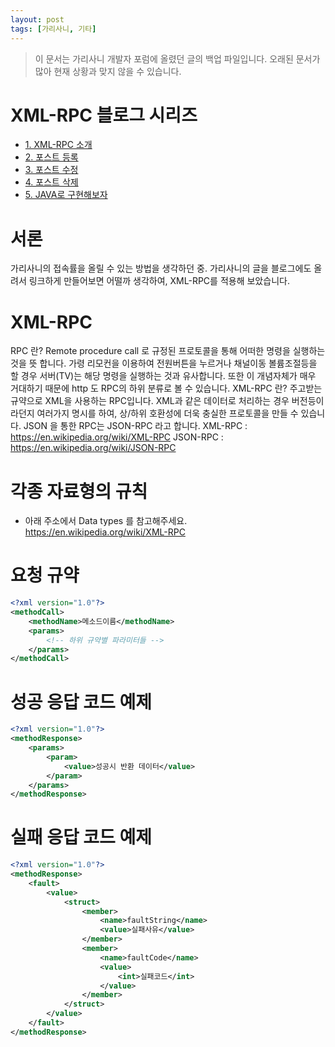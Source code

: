 ```yaml
---
layout: post
tags: [가리사니, 기타]
---
```


> 이 문서는 가리사니 개발자 포럼에 올렸던 글의 백업 파일입니다.
오래된 문서가 많아 현재 상황과 맞지 않을 수 있습니다.


# XML-RPC 블로그 시리즈
- [1. XML-RPC 소개](/lab?topicId=259)
- [2. 포스트 등록](/lab?topicId=260)
- [3. 포스트 수정](/lab?topicId=261)
- [4. 포스트 삭제](/lab?topicId=262)
- [5. JAVA로 구현해보자](/lab?topicId=263)

# 서론
가리사니의 접속률을 올릴 수 있는 방법을 생각하던 중.
가리사니의 글을 블로그에도 올려서 링크하게 만들어보면 어떨까 생각하여, XML-RPC를 적용해 보았습니다.


# XML-RPC
RPC 란?
Remote procedure call 로 규정된 프로토콜을 통해 어떠한 명령을 실행하는 것을 뜻 합니다.
가령 리모컨을 이용하여 전원버튼을 누르거나 채널이동 볼륨조절등을 할 경우 서버(TV)는 해당 명령을 실행하는 것과 유사합니다.
또한 이 개념자체가 매우 거대하기 때문에 http 도 RPC의 하위 분류로 볼 수 있습니다.
XML-RPC 란?
주고받는 규약으로 XML을 사용하는 RPC입니다.
XML과 같은 데이터로 처리하는 경우 버전등이라던지 여러가지 명시를 하여, 상/하위 호환성에 더욱 충실한 프로토콜을 만들 수 있습니다.
JSON 을 통한 RPC는 JSON-RPC 라고 합니다.
XML-RPC : https://en.wikipedia.org/wiki/XML-RPC
JSON-RPC : https://en.wikipedia.org/wiki/JSON-RPC


# 각종 자료형의 규칙
- 아래 주소에서 Data types 를 참고해주세요.
https://en.wikipedia.org/wiki/XML-RPC


# 요청 규약
``` xml
<?xml version="1.0"?>
<methodCall>
	<methodName>메소드이름</methodName>
	<params>
		<!-- 하위 규약별 파라미터들 -->
	</params>
</methodCall>
```


# 성공 응답 코드 예제
``` xml
<?xml version="1.0"?>
<methodResponse>
	<params>
		<param>
			<value>성공시 반환 데이터</value>
		</param>
	</params>
</methodResponse>
```


# 실패 응답 코드 예제
``` xml
<?xml version="1.0"?>
<methodResponse>
	<fault>
		<value>
			<struct>
				<member>
					<name>faultString</name>
					<value>실패사유</value>
				</member>
				<member>
					<name>faultCode</name>
					<value>
						<int>실패코드</int>
					</value>
				</member>
			</struct>
		</value>
	</fault>
</methodResponse>
```
